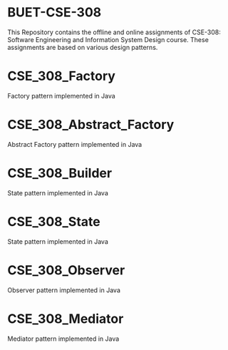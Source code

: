 # BUET-CSE-308
This Repository contains the offline and online assignments of CSE-308: Software Engineering and Information System Design course. These assignments are based on various design patterns.

# CSE_308_Factory
Factory pattern implemented in Java

# CSE_308_Abstract_Factory
Abstract Factory pattern implemented in Java

# CSE_308_Builder
State pattern implemented in Java

# CSE_308_State
State pattern implemented in Java

# CSE_308_Observer
Observer pattern implemented in Java

# CSE_308_Mediator
Mediator pattern implemented in Java
